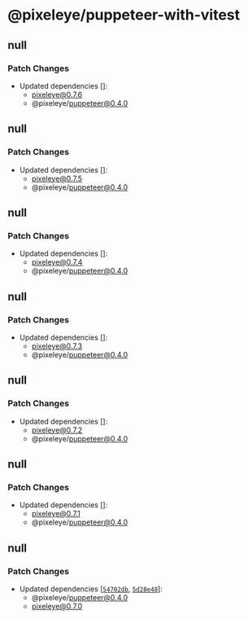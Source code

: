 # @pixeleye/puppeteer-with-vitest

## null

### Patch Changes

- Updated dependencies []:
  - pixeleye@0.7.6
  - @pixeleye/puppeteer@0.4.0

## null

### Patch Changes

- Updated dependencies []:
  - pixeleye@0.7.5
  - @pixeleye/puppeteer@0.4.0

## null

### Patch Changes

- Updated dependencies []:
  - pixeleye@0.7.4
  - @pixeleye/puppeteer@0.4.0

## null

### Patch Changes

- Updated dependencies []:
  - pixeleye@0.7.3
  - @pixeleye/puppeteer@0.4.0

## null

### Patch Changes

- Updated dependencies []:
  - pixeleye@0.7.2
  - @pixeleye/puppeteer@0.4.0

## null

### Patch Changes

- Updated dependencies []:
  - pixeleye@0.7.1
  - @pixeleye/puppeteer@0.4.0

## null

### Patch Changes

- Updated dependencies [[`54702db`](https://github.com/pixeleye-io/pixeleye/commit/54702db29c7d86770c0d5db7a33a3e931f2a55fb), [`5d28e48`](https://github.com/pixeleye-io/pixeleye/commit/5d28e486d4bdd6f2c04b996681600a6eef500ed8)]:
  - @pixeleye/puppeteer@0.4.0
  - pixeleye@0.7.0
